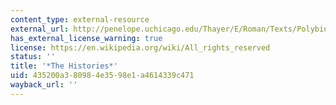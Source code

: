 ```yaml
---
content_type: external-resource
external_url: http://penelope.uchicago.edu/Thayer/E/Roman/Texts/Polybius/home.html
has_external_license_warning: true
license: https://en.wikipedia.org/wiki/All_rights_reserved
status: ''
title: '*The Histories*'
uid: 435200a3-8098-4e35-98e1-a4614339c471
wayback_url: ''
---
```

